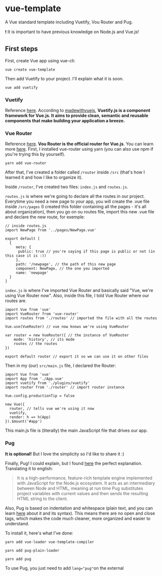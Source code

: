 # vue-template
A Vue standard template including Vuetify, Vou Router and Pug.

:exclamation: It is important to have previous knowledge on Node.js and Vue.js!

## First steps
First, create Vue app using vue-cli:

```vue create vue-template```

Then add Vuetify to your project. I'll explain what it is soon.

```vue add vuetify```

### Vuetify
Reference [here](https://vuetifyjs.com/pt-BR/getting-started/quick-start).
According to [madewithvuejs](https://madewithvuejs.com/vuetifyjs), **Vuetify.js is a component framework for Vue.js. It aims to provide clean, semantic and reusable components that make building your application a breeze.**


### Vue Router
Reference [here](https://router.vuejs.org/).
**Vou Router is the official router for Vue.js**. You can learn more [here](https://router.vuejs.org/).
First, I installed vue-router using yarn (you can also use npm if you're trying this by yourself).

```yarn add vue-router```

After that, I've created a folder called ```/router``` inside ```/src``` (that's how I learned it and how I like to organize it).

Inside ```/router```, I've created two files: ```index.js``` and ```routes.js```.

```routes.js``` is where we're going to declare all the routes in our project. Everytime you need a new page to your app, you will create the .vue file inside ```/src/pages``` (I created this folder containing all the pages - it's all about organization), then you go on ou routes file, import this new .vue file and declare the new route, for exemple:

```
// inside routes.js
import NewPage from '../pages/NewPage.vue'

export default [
  {
     meta: {
      public: true // you're saying if this page is public or not (in this case it is :))
     },
     path: '/newpage', // the path of this new page
     component: NewPage, // the one you imported
     name: 'newpage'
  }
]
```

```index.js``` is where I've imported Vue Router and basically said "Vue, we're using Vue Router now". Also, inside this file, I told Vue Router where our routes are.

```
import Vue from 'vue'
import VueRouter from 'vue-router'
import routes from './routes' // imported the file with all the routes

Vue.use(VueRouter) // vue now knows we're using VueRouter

var router = new VueRouter({ // the instance of VueRouter
    mode: 'history', // its mode
    routes // the routes
})

export default router // export it so we can use it on other files
```

Then in my (our) ```src/main.js``` file, I declared the Router:

```
import Vue from 'vue'
import App from './App.vue'
import vuetify from './plugins/vuetify'
import router from './router' // import router instance

Vue.config.productionTip = false

new Vue({
  router, // tells vue we're using it now
  vuetify,
  render: h => h(App)
}).$mount('#app')
```

This main.js file is (literally) the main JavaScript file that drives our app.

### Pug
**It is optional!** But I love the simplicity so I'd like to share it :)

Finally, Pug! I could explain, but I found [here](https://imasters.com.br/desenvolvimento/codigos-html-mais-organizados-e-limpos-com-pug) the perfect explanation. Translating it to english:
> It is a high-performance, feature-rich template engine implemented with JavaScript for the Node.js ecosystem. It acts as an intermediary between Node and HTML, meaning at run time Pug substitutes project variables with current values and then sends the resulting HTML string to the client.

Also, Pug is based on indentation and whitespace (plain text, and you can learn [here](https://pugjs.org/language/plain-text.html) about it and its syntax). This means there are no open and close tags, which makes the code much cleaner, more organized and easier to understand.

To install it, here's what I've done:

```yarn add vue-loader vue-template-compiler```

```yarn add pug-plain-loader```

```yarn add pug```

To use Pug, you just need to add ```lang="pug"```on the external <template> tag.

## Creating your first page!
This will be just an exemple.

0. On ```App.vue```, change this part of the code:
```
<v-content>
    <HelloWorld/>
</v-content>
```
To:
```
<v-content>
    <router-view/>
</v-content>
```
This way, you're setting to show any page you create.

1. At ```/pages```, create a new file, add some content, e.g.:
```
<template lang="pug">
    v-container
        h1 Hello, World!
</template>
```
:exclamation: Remember you can use it without pug!

2. As I mentioned earlier, now go to ```/src/router/routes.js``` to declare your new route (you can scroll up to see the code!);

3. Access the page you created on the browser (using the path you declared, e.g.: ```localhost:8080/mynewpath```).

And, yay, you did it! :sparkles:
